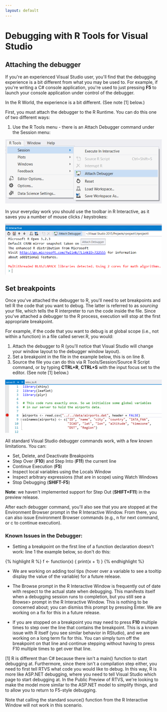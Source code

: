 ```yaml
---
layout: default
---
```


# Debugging with R Tools for Visual Studio

## Attaching the debugger

If you're an experienced Visual Studio user, you'll find that the debugging
experience is a bit different from what you may be used to. For example, if
you're writing a C# console application, you're used to just pressing **F5**
to launch your console application under control of the debugger.

In the R World, the experience is a bit different. (See note [1] below.)

First, you must attach the debugger to the R Runtime. You can do this one of two
different ways:

1. Use the R Tools menu - there is an Attach Debugger command under the Session
   menu:

  ![](./media/RTVS-Debugging-attach-debugger.png)

In your everyday work you should use the toolbar in R Interactive, as it saves
you a number of mouse clicks / keystrokes:

  ![](./media/RTVS-Debugging-r-toolbar.png)

## Set breakpoints

Once you've attached the debugger to R, you'll need to set breakpoints and tell
R the code that you want to debug. The latter is referred to as *sourcing* your
file, which tells the R interpreter to run the code inside the file. Since
you've attached a debugger to the R process, execution will stop at the first
appropriate breakpoint.

For example, if the code that you want to debug is at global scope (i.e., not
within a function) in a file called server.R, you would:

1. Attach the debugger to R (you'll notice that Visual Studio will change your
   window layout to the debugger window layout).
2. Set a breakpoint in the file in the example below, this is on line 8.
3. Source the file you can do this via R Tools/Session/Source R Script command,
   or by typing **CTRL+R**, **CTRL+S** with the input focus set to the editor.
   (See note [1] below.)

  ![](./media/RTVS-Debugging-set-breakpoint.png)

All standard Visual Studio debugger commands work, with a few known limitations.
You can:

* Set, Delete, and Deactivate Breakpoints
* Step Over (**F10**) and Step Into (**F11**) the current line
* Continue Execution (**F5**)
* Inspect local variables using the Locals Window
* Inspect arbitrary expressions (that are in scope) using Watch Windows
* Stop Debugging (**SHIFT-F5**)

**Note**: we haven't implemented support for Step Out (**SHIFT+F11**) in the preview
release.

After each debugger command, you'll also see that you are stopped at the
Environment Browser prompt in the R Interactive Window.  From there, you can
also issue Environment Browser commands (e.g., n for next command, or c to
continue execution). 

### Known Issues in the Debugger:

* Setting a breakpoint on the first line of a function declaration doesn't
work: line 1 the example below, so don't do this:

{% highlight R %}
f <- function(x) {
    print(x + 1)
}
{% endhighlight %}

* We are working on adding tool tips (hover over a variable to see a tooltip
display the value of the variable) for a future release.

* The Browse prompt in the R Interactive Window is frequently out of date with
respect to the actual state when debugging. This manifests itself when a
debugging session runs to completion, but you still see a Browse> prompt in the
R Interactive Window. This is nothing to be concerned about; you can dismiss
this prompt by pressing Enter. We are working on a fix for this in a future
release.

* If you are stopped on a breakpoint you may need to press **F10** multiple
times to step over the line that contains the breakpoint. This is a known
issue with R itself (you see similar behavior in RStudio), and we are working
on a long term fix for this. You can simply turn off the breakpoint on that
line and continue stepping without having to press F10 multiple times to get
over that line. 

[1] R is different than C# because there isn't a main() function to start
debugging at. Furthermore, since there isn't a compilation step either, you
need to first tell RTVS what code you would like to debug. In this way, R is
more like ASP.NET debugging, where you need to tell Visual Studio which page to
start debugging at. In the Public Preview of RTVS, we're looking to make the
model more similar to the ASP.NET model to simplify things, and to allow you to
return to F5-style debugging.  

Note that calling the standard source() function from the R Interactive Window
will not work in this scenario. 
